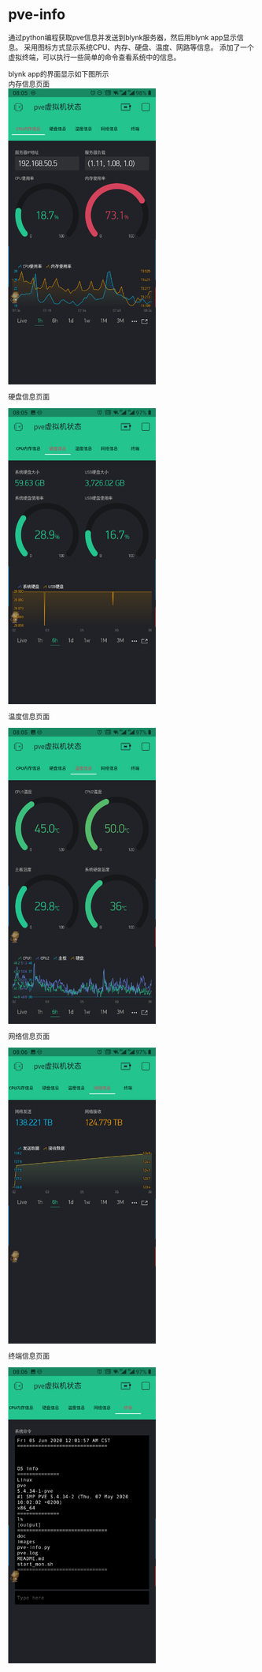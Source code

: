 # pve-info
通过python编程获取pve信息并发送到blynk服务器，然后用blynk app显示信息。
采用图标方式显示系统CPU、内存、硬盘、温度、网路等信息。
添加了一个虚拟终端，可以执行一些简单的命令查看系统中的信息。

blynk app的界面显示如下图所示<br>
内存信息页面<br>
<img src="https://github.com/be-engineer/pve-info/blob/master/images/Screenshot_2020-06-05-08-05-11.png" width = "300" div align=center />

硬盘信息页面<br>

<img src="https://github.com/be-engineer/pve-info/blob/master/images/Screenshot_2020-06-05-08-05-38.png" width = "300"  div align=center />

温度信息页面<br>

<img src="https://github.com/be-engineer/pve-info/blob/master/images/Screenshot_20200605-080552.png" width = "300" div align=center />

网络信息页面<br>

<img src="https://github.com/be-engineer/pve-info/blob/master/images/Screenshot_20200605-080611.png" width = "300" div align=center />

终端信息页面<br>

<img src="https://github.com/be-engineer/pve-info/blob/master/images/Screenshot_20200605-080619.png" width = "300" div align=center />



